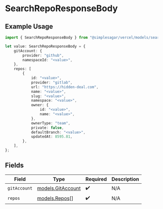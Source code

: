 # SearchRepoResponseBody

## Example Usage

```typescript
import { SearchRepoResponseBody } from "@simplesagar/vercel/models/searchrepoop.js";

let value: SearchRepoResponseBody = {
    gitAccount: {
        provider: "github",
        namespaceId: "<value>",
    },
    repos: [
        {
            id: "<value>",
            provider: "gitlab",
            url: "https://hidden-deal.com",
            name: "<value>",
            slug: "<value>",
            namespace: "<value>",
            owner: {
                id: "<value>",
                name: "<value>",
            },
            ownerType: "team",
            private: false,
            defaultBranch: "<value>",
            updatedAt: 8595.81,
        },
    ],
};
```

## Fields

| Field                                        | Type                                         | Required                                     | Description                                  |
| -------------------------------------------- | -------------------------------------------- | -------------------------------------------- | -------------------------------------------- |
| `gitAccount`                                 | [models.GitAccount](../models/gitaccount.md) | :heavy_check_mark:                           | N/A                                          |
| `repos`                                      | [models.Repos](../models/repos.md)[]         | :heavy_check_mark:                           | N/A                                          |